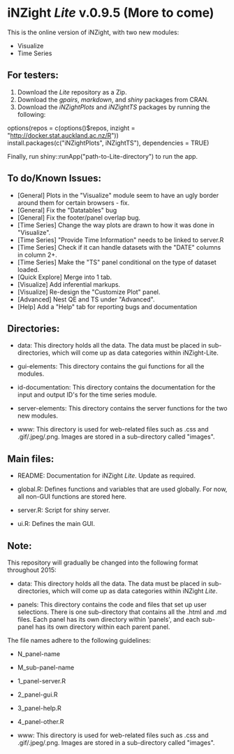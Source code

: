 iNZight *Lite* v.0.9.5 (More to come)
====================================
This is the online version of iNZight, with two new modules:

- Visualize
- Time Series

For testers:
------------

1. Download the *Lite* repository as a Zip.
2. Download the *gpairs*, *markdown*, and *shiny* packages from CRAN.
3. Download the *iNZightPlots* and *iNZightTS* packages by running the following:

options(repos = c(options()$repos, 
                  inzight = "http://docker.stat.auckland.ac.nz/R"))
<br>
install.packages(c("iNZightPlots", iNZightTS"), dependencies = TRUE)

Finally, run shiny::runApp("path-to-Lite-directory") to run the app.

To do/Known Issues:
-------------------
- [General] Plots in the "Visualize" module seem to have an ugly border around them for certain browsers - fix.
- [General] Fix the "Datatables" bug
- [General] Fix the footer/panel overlap bug.
- [Time Series] Change the way plots are drawn to how it was done in "Visualize".
- [Time Series] "Provide Time Information" needs to be linked to server.R
- [Time Series] Check if it can handle datasets with the "DATE" columns in column 2+.
- [Time Series] Make the "TS" panel conditional on the type of dataset loaded.
- [Quick Explore] Merge into 1 tab.
- [Visualize] Add inferential markups.
- [Visualize] Re-design the "Customize Plot" panel.
- [Advanced] Nest QE and TS under "Advanced".
- [Help] Add a "Help" tab for reporting bugs and documentation


Directories:
------------

- data:
This directory holds all the data. The data must be placed in sub-directories, which will come up as data categories within iNZight-Lite.

- gui-elements:
This directory contains the gui functions for all the modules.

- id-documentation:
This directory contains the documentation for the input and output ID's for the time series module.

- server-elements: 
This directory contains the server functions for the two new modules.

- www:
This directory is used for web-related files such as .css and .gif/.jpeg/.png. Images are stored in a sub-directory called "images".

Main files:
-----------

- README:
Documentation for iNZight *Lite*. Update as required.

- global.R:
Defines functions and variables that are used globally. For now, all non-GUI functions are stored here.

- server.R:
Script for shiny server.

- ui.R:
Defines the main GUI.

Note:
-----

This repository will gradually be changed into the following format throughout 2015:

- data:
This directory holds all the data. The data must be placed in sub-directories, which will come up as data categories within iNZight *Lite*. 

- panels:
This directory contains the code and files that set up user selections. There is one sub-directory that contains all the .html and .md files.
Each panel has its own directory within 'panels', and each sub-panel has its own directory within each parent panel.

The file names adhere to the following guidelines:

- N_panel-name
- M_sub-panel-name
- 1_panel-server.R
- 2_panel-gui.R
- 3_panel-help.R
- 4_panel-other.R

- www:
This directory is used for web-related files such as .css and .gif/.jpeg/.png. Images are stored in a sub-directory called "images".
